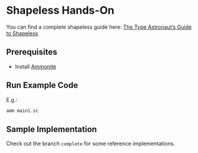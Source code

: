 # Shapeless Hands-On

You can find a complete shapeless guide here: [The Type Astronaut’s Guide to Shapeless](https://books.underscore.io/shapeless-guide/shapeless-guide.html)

## Prerequisites

- Install [Ammonite](https://ammonite.io/)

## Run Example Code

E.g.:

```sh
amm main1.sc
```

## Sample Implementation

Check out the branch `complete` for some reference implementations.
